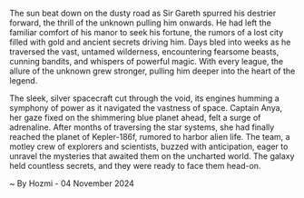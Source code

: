 
The sun beat down on the dusty road as Sir Gareth spurred his destrier forward, the thrill of the unknown pulling him onwards. He had left the familiar comfort of his manor to seek his fortune, the rumors of a lost city filled with gold and ancient secrets driving him. Days bled into weeks as he traversed the vast, untamed wilderness, encountering fearsome beasts, cunning bandits, and whispers of powerful magic. With every league, the allure of the unknown grew stronger, pulling him deeper into the heart of the legend.

The sleek, silver spacecraft cut through the void, its engines humming a symphony of power as it navigated the vastness of space. Captain Anya, her gaze fixed on the shimmering blue planet ahead, felt a surge of adrenaline. After months of traversing the star systems, she had finally reached the planet of Kepler-186f, rumored to harbor alien life. The team, a motley crew of explorers and scientists, buzzed with anticipation, eager to unravel the mysteries that awaited them on the uncharted world. The galaxy held countless secrets, and they were ready to face them head-on. 

~ By Hozmi - 04 November 2024
